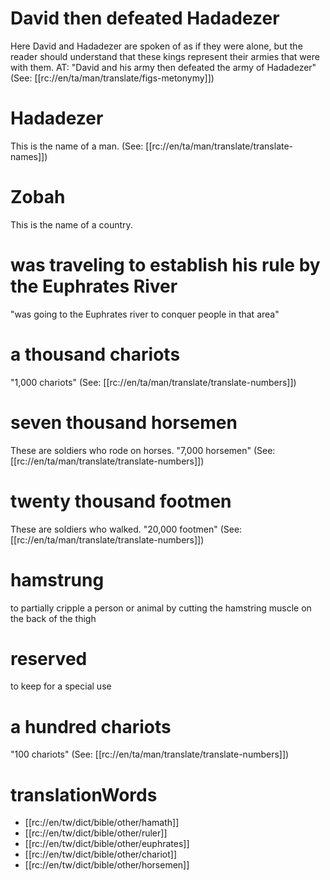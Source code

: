 # David then defeated Hadadezer

Here David and Hadadezer are spoken of as if they were alone, but the reader should understand that these kings represent their armies that were with them. AT: "David and his army then defeated the army of Hadadezer" (See: [[rc://en/ta/man/translate/figs-metonymy]])

# Hadadezer

This is the name of a man. (See: [[rc://en/ta/man/translate/translate-names]])

# Zobah

This is the name of a country.

# was traveling to establish his rule by the Euphrates River

"was going to the Euphrates river to conquer people in that area"

# a thousand chariots

"1,000 chariots" (See: [[rc://en/ta/man/translate/translate-numbers]])

# seven thousand horsemen

These are soldiers who rode on horses. "7,000 horsemen" (See: [[rc://en/ta/man/translate/translate-numbers]])

# twenty thousand footmen

These are soldiers who walked. "20,000 footmen" (See: [[rc://en/ta/man/translate/translate-numbers]])

# hamstrung

to partially cripple a person or animal by cutting the hamstring muscle on the back of the thigh

# reserved

to keep for a special use

# a hundred chariots

"100 chariots" (See: [[rc://en/ta/man/translate/translate-numbers]])

# translationWords

* [[rc://en/tw/dict/bible/other/hamath]]
* [[rc://en/tw/dict/bible/other/ruler]]
* [[rc://en/tw/dict/bible/other/euphrates]]
* [[rc://en/tw/dict/bible/other/chariot]]
* [[rc://en/tw/dict/bible/other/horsemen]]